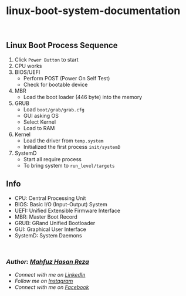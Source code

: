 # linux-boot-system-documentation
<br>

## Linux Boot Process Sequence
1. Click `Power Button` to start
2. CPU works
3. BIOS/UEFI
    - Perform POST (Power On Self Test)
    - Check for bootable device
4. MBR
    - Load the boot loader (446 byte) into the memory
5. GRUB
    - Load `boot/grab/grab.cfg`
    - GUI asking OS
    - Select Kernel
    - Load to RAM
6. Kernel
    - Load the driver from `temp.system`
    - Initialized the first process `init/systemD`
7. SystemD
    - Start all require process
    - To bring system to `run_level/targets`

## Info
  - CPU: Central Processing Unit
  - BIOS: Basic I/O (Input-Output) System
  - UEFI: Unified Extensible Firmware Interface
  - MBR: Master Boot Record
  - GRUB: GRand Unified Bootloader
  - GUI: Graphical User Interface
  - SystemD: System Daemons

<br>

### _Author: [Mahfuz Hasan Reza](https://github.com/mahfuzhasanreza/)_
 - _Connect with me on [LinkedIn](https://www.linkedin.com/in/mahfuzhasanreza/)_
 - _Follow me on [Instagram](https://www.instagram.com/mahfuzhasanreza/)_
 - _Connect with me on [Facebook](https://www.facebook.com/mahfuzhasanreza/)_
